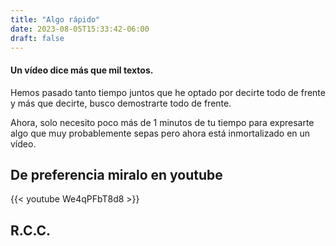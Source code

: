 ```yaml
---
title: "Algo rápido"
date: 2023-08-05T15:33:42-06:00
draft: false
---
```


#### Un vídeo dice más que mil textos.

Hemos pasado tanto tiempo juntos que he optado por decirte todo de frente y más que decirte, busco demostrarte todo de frente.


Ahora, solo necesito poco más de 1 minutos de tu tiempo para expresarte algo que muy probablemente sepas pero ahora está inmortalizado en un vídeo.

De preferencia miralo en youtube
---

{{< youtube We4qPFbT8d8 >}}

R.C.C.
---